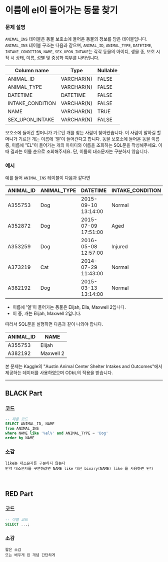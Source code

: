 # 이름에 el이 들어가는 동물 찾기

### 문제 설명
`ANIMAL_INS` 테이블은 동물 보호소에 들어온 동물의 정보를 담은 테이블입니다. `ANIMAL_INS` 테이블 구조는 다음과 같으며, `ANIMAL_ID`, `ANIMAL_TYPE`, `DATETIME`, `INTAKE_CONDITION`, `NAME`, `SEX_UPON_INTAKE`는 각각 동물의 아이디, 생물 종, 보호 시작 시 상태, 이름, 성별 및 중성화 여부를 나타냅니다.

| Column name        | Type        | Nullable |
|--------------------|-------------|----------|
| ANIMAL_ID          | VARCHAR(N)  | FALSE    |
| ANIMAL_TYPE        | VARCHAR(N)  | FALSE    |
| DATETIME           | DATETIME    | FALSE    |
| INTAKE_CONDITION   | VARCHAR(N)  | FALSE    |
| NAME               | VARCHAR(N)  | TRUE     |
| SEX_UPON_INTAKE    | VARCHAR(N)  | FALSE    |

보호소에 들어간 할머니가 기르던 개를 찾는 사람이 찾아왔습니다. 이 사람이 말하길 할머니가 기르던 개는 이름에 '엘'이 들어간다고 합니다. 동물 보호소에 들어온 동물 이름 중, 이름에 "EL"이 들어가는 개의 아이디와 이름을 조회하는 SQL문을 작성해주세요. 이때 결과는 이름 순으로 조회해주세요. 단, 이름의 대소문자는 구분하지 않습니다.

### 예시
예를 들어 `ANIMAL_INS` 테이블이 다음과 같다면

| ANIMAL_ID | ANIMAL_TYPE | DATETIME           | INTAKE_CONDITION | NAME           | SEX_UPON_INTAKE |
|-----------|-------------|--------------------|------------------|----------------|-----------------|
| A355753   | Dog         | 2015-09-10 13:14:00| Normal           | Elijah         | Neutered Male   |
| A352872   | Dog         | 2015-07-09 17:51:00| Aged             | Peanutbutter   | Neutered Male   |
| A353259   | Dog         | 2016-05-08 12:57:00| Injured          | Bj             | Neutered Male   |
| A373219   | Cat         | 2014-07-29 11:43:00| Normal           | Ella           | Spayed Female   |
| A382192   | Dog         | 2015-03-13 13:14:00| Normal           | Maxwell 2      | Intact Male     |

- 이름에 '엘'이 들어가는 동물은 Elijah, Ella, Maxwell 2입니다.
- 이 중, 개는 Elijah, Maxwell 2입니다.

따라서 SQL문을 실행하면 다음과 같이 나와야 합니다.

| ANIMAL_ID | NAME      |
|-----------|-----------|
| A355753   | Elijah    |
| A382192   | Maxwell 2 |

본 문제는 Kaggle의 "Austin Animal Center Shelter Intakes and Outcomes"에서 제공하는 데이터를 사용하였으며 ODbL의 적용을 받습니다.


---

## BLACK Part

### 코드
```sql
-- 재용 코드
SELECT ANIMAL_ID, NAME
from ANIMAL_INS
where NAME like '%el%' and ANIMAL_TYPE = 'Dog'
order by NAME
```
### 소감
```plaintext
like는 대소문자를 구분하지 않는다
만약 대소문자를 구분하려면 NAME like 대신 binary(NAME) like 를 사용하면 된다
```

<br/>


## RED Part

### 코드
```sql
-- 이열 코드
SELECT ...;
```
### 소감
```plaintext
짧은 소감
또는 배우게 된 개념 간단하게
```
